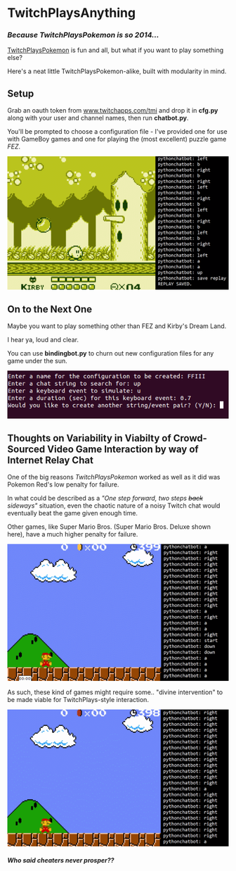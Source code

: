 # TwitchPlaysAnything
### _Because TwitchPlaysPokemon is so 2014..._

<a href="https://en.wikipedia.org/wiki/Twitch_Plays_Pok%C3%A9mon">TwitchPlaysPokemon</a> is fun and all, but what if you want to play something else?

Here's a neat little TwitchPlaysPokemon-alike, built with modularity in mind.

## Setup
Grab an oauth token from <a href="www.twitchapps.com/tmi">www.twitchapps.com/tmi</a> and drop it in __cfg.py__ along with your user and channel names, then run __chatbot.py__.

You'll be prompted to choose a configuration file - I've provided one for use with GameBoy games and one for playing the (most excellent) puzzle game _FEZ_.

<img src="https://github.com/hunterirving/TwitchPlaysAnything/blob/master/images/die2.gif">

## On to the Next One
Maybe you want to play something other than FEZ and Kirby's Dream Land.

I hear ya, loud and clear.

You can use __bindingbot.py__ to churn out new configuration files for any game under the sun.

<img src="https://github.com/hunterirving/TwitchPlaysAnything/blob/master/images/configbot.png">

## Thoughts on Variability in Viabilty of Crowd-Sourced Video Game Interaction by way of Internet Relay Chat
One of the big reasons _TwitchPlaysPokemon_ worked as well as it did was Pokemon Red's low penalty for failure.

In what could be described as a _"One step forward, two steps ~~back~~ sideways"_ situation, even the chaotic nature of a noisy Twitch chat would eventually beat the game given enough time.

Other games, like Super Mario Bros. (Super Mario Bros. Deluxe shown here), have a much higher penalty for failure.

<img src="https://github.com/hunterirving/TwitchPlaysAnything/blob/master/images/mariodie.gif">

As such, these kind of games might require some.. "divine intervention" to be made viable for TwitchPlays-style interaction.

<img src="https://github.com/hunterirving/TwitchPlaysAnything/blob/master/images/marioinvince.gif">

##### _Who said cheaters never prosper??_
